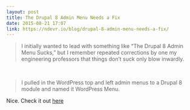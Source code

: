 ```yaml
---
layout: post
title: The Drupal 8 Admin Menu Needs a Fix
date: 2015-08-21 17:07
link: https://ndevr.io/blog/drupal-8-admin-menu-needs-a-fix/
---
```


> I initially wanted to lead with something like “The Drupal 8 Admin Menu Sucks,” but I remember repeated corrections by one my engineering professors that things don’t suck only blow inwardly.

​

> I pulled in the WordPress top and left admin menus to a Drupal 8 module and named it WordPress Menu.

Nice. Check it out [here](https://github.com/ndevrinc/wpmenu)
